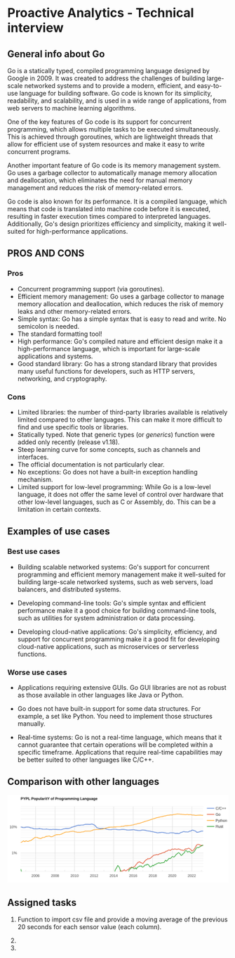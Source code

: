 # Proactive Analytics - Technical interview

## General info about Go

Go is a statically typed, compiled programming language designed by Google in 2009. It was created to address the challenges of building large-scale networked systems and to provide a modern, efficient, and easy-to-use language for building software. Go code is known for its simplicity, readability, and scalability, and is used in a wide range of applications, from web servers to machine learning algorithms.

One of the key features of Go code is its support for concurrent programming, which allows multiple tasks to be executed simultaneously. This is achieved through goroutines, which are lightweight threads that allow for efficient use of system resources and make it easy to write concurrent programs.

Another important feature of Go code is its memory management system. Go uses a garbage collector to automatically manage memory allocation and deallocation, which eliminates the need for manual memory management and reduces the risk of memory-related errors.

Go code is also known for its performance. It is a compiled language, which means that code is translated into machine code before it is executed, resulting in faster execution times compared to interpreted languages. Additionally, Go's design prioritizes efficiency and simplicity, making it well-suited for high-performance applications.

## PROS AND CONS

### Pros

- Concurrent programming support (via goroutines).
- Efficient memory management: Go uses a garbage collector to manage memory allocation and deallocation, which reduces the risk of memory leaks and other memory-related errors.
- Simple syntax: Go has a simple syntax that is easy to read and write. No semicolon is needed.
- The standard formatting tool!
- High performance: Go's compiled nature and efficient design make it a high-performance language, which is important for large-scale applications and systems.
- Good standard library: Go has a strong standard library that provides many useful functions for developers, such as HTTP servers, networking, and cryptography.


### Cons

- Limited libraries: the number of third-party libraries available is relatively limited compared to other languages. This can make it more difficult to find and use specific tools or libraries.
- Statically typed. Note that generic types (or *generics*) function were added only recently (release v1.18).
- Steep learning curve for some concepts, such as channels and interfaces.
- The official documentation is not particularly clear.
- No exceptions: Go does not have a built-in exception handling mechanism.
- Limited support for low-level programming: While Go is a low-level language, it does not offer the same level of control over hardware that other low-level languages, such as C or Assembly, do. This can be a limitation in certain contexts.

## Examples of use cases

### Best use cases

* Building scalable networked systems: Go's support for concurrent programming and efficient memory management make it well-suited for building large-scale networked systems, such as web servers, load balancers, and distributed systems.

* Developing command-line tools: Go's simple syntax and efficient performance make it a good choice for building command-line tools, such as utilities for system administration or data processing.

* Developing cloud-native applications: Go's simplicity, efficiency, and support for concurrent programming make it a good fit for developing cloud-native applications, such as microservices or serverless functions.

### Worse use cases

* Applications requiring extensive GUIs. Go GUI libraries are not as robust as those available in other languages like Java or Python.

* Go does not have built-in support for some data structures. For example, a set like Python. You need to implement those structures manually.

* Real-time systems: Go is not a real-time language, which means that it cannot guarantee that certain operations will be completed within a specific timeframe. Applications that require real-time capabilities may be better suited to other languages like C/C++.


## Comparison with other languages

![Comparison of languages](res/comparison.png)
 
## Assigned tasks

1. Function to import csv file and provide a moving average of the previous 20 seconds for each sensor value (each column).

2. 

3. 